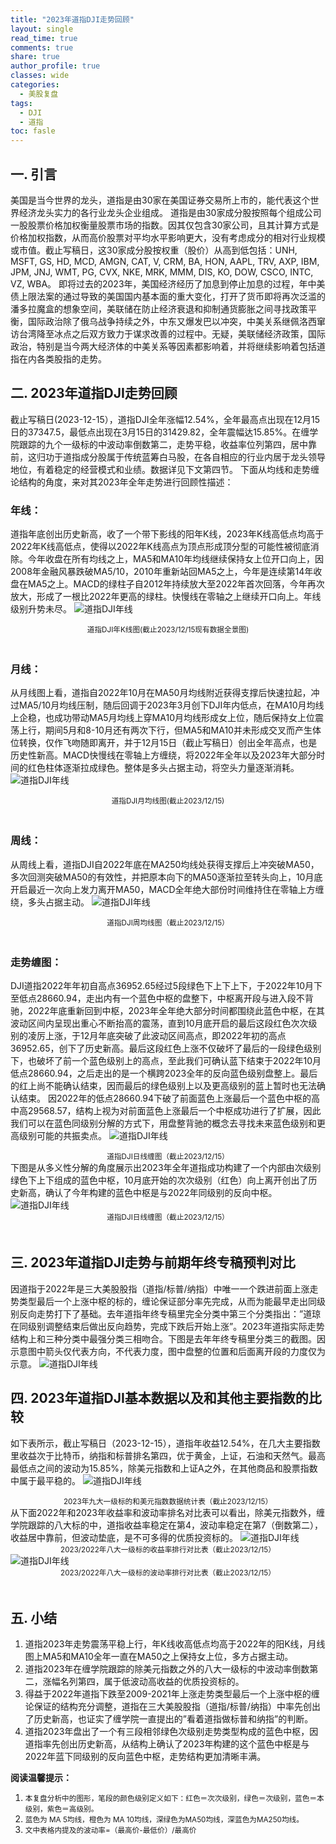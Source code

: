 ```yaml
---
title: "2023年道指DJI走势回顾"
layout: single
read_time: true
comments: true
share: true
author_profile: true
classes: wide
categories:
  - 美股复盘
tags:
  - DJI
  - 道指
toc: fasle
---
```

## 一. 引言 
美国是当今世界的龙头，道指是由30家在美国证券交易所上市的，能代表这个世界经济龙头实力的各行业龙头企业组成。 
道指是由30家成分股按照每个组成公司一股股票价格加权衡量股票市场的指数。因其仅包含30家公司，且其计算方式是价格加权指数，从而高价股票对平均水平影响更大，没有考虑成分的相对行业规模或市值。截止写稿日，这30家成分股按权重（股价）从高到低包括：UNH, MSFT, GS, HD, MCD, AMGN, CAT, V, CRM, BA, HON, AAPL, TRV, AXP, IBM, JPM, JNJ, WMT, PG, CVX, NKE, MRK, MMM, DIS, KO, DOW, CSCO, INTC, VZ, WBA。 
即将过去的2023年，美国经济经历了加息到停止加息的过程，年中美债上限法案的通过导致的美国国内基本面的重大变化，打开了货币即将再次泛滥的潘多拉魔盒的想象空间，美联储在防止经济衰退和抑制通货膨胀之间寻找政策平衡，国际政治除了俄乌战争持续之外，中东又爆发巴以冲突，中美关系继佩洛西窜访台湾降至冰点之后双方致力于谋求改善的过程中。无疑，美联储经济政策，国际政治，特别是当今两大经济体的中美关系等因素都影响着，并将继续影响着包括道指在内各类股指的走势。 
## 二. 2023年道指DJI走势回顾 
截止写稿日(2023-12-15），道指DJI全年涨幅12.54%，全年最高点出现在12月15日的37347.5，最低点出现在3月15日的31429.82，全年震幅达15.85%。在缠学院跟踪的九个一级标的中波动率倒数第二，走势平稳，收益率位列第四，居中靠前，这归功于道指成分股属于传统蓝筹白马股，在各自相应的行业内居于龙头领导地位，有着稳定的经营模式和业绩。数据详见下文第四节。 
下面从均线和走势缠论结构的角度，来对其2023年全年走势进行回顾性描述： 
### 年线： 
道指年底创出历史新高，收了一个带下影线的阳年K线，2023年K线高低点均高于2022年K线高低点，使得以2022年K线高点为顶点形成顶分型的可能性被彻底消除。今年收盘在所有均线之上，MA5和MA10年均线继续保持女上位开口向上，因2008年金融风暴跌破MA5/10，2010年重新站回MA5之上，今年是连续第14年收盘在MA5之上。MACD的绿柱子自2012年持续放大至2022年首次回落，今年再次放大，形成了一根比2022年更高的绿柱。快慢线在零轴之上继续开口向上。年线级别升势未尽。 
 ![道指DJI年线](/assets/images/2023-12-15-DJI-year.png)
<small><center>道指DJI年K线图(截止2023/12/15现有数据全景图)</center></small>　 
### 月线： 
从月线图上看，道指自2022年10月在MA50月均线附近获得支撑后快速拉起，冲过MA5/10月均线压制，随后回调于2023年3月创下DJI年内低点，在MA10月均线上企稳，也成功带动MA5月均线上穿MA10月均线形成女上位，随后保持女上位震荡上行，期间5月和8-10月还有两次下行，但MA5和MA10并未形成交叉而产生体位转换，仅作飞吻随即离开，并于12月15日（截止写稿日）创出全年高点，也是历史性新高。MACD快慢线在零轴上方缠绕，将2022年全年以及2023年大部分时间的红色柱体逐渐拉成绿色。整体是多头占据主动，将空头力量逐渐消耗。 
 ![道指DJI年线](/assets/images/2023-12-15-DJI-month.png)
 <small><center>道指DJI月均线图(截止2023/12/15)</center></small>　　 
### 周线： 
从周线上看，道指DJI自2022年底在MA250均线处获得支撑后上冲突破MA50，多次回测突破MA50的有效性，并把原本向下的MA50逐渐拉至转头向上，10月底开启最近一次向上发力离开MA50，MACD全年绝大部份时间维持住在零轴上方缠绕，多头占据主动。 
 ![道指DJI年线](/assets/images/2023-12-15-DJI-week.png)
 <small><center>道指DJI周均线图（截止2023/12/15）</center></small>　 
### 走势缠图： 
DJI道指2022年年初自高点36952.65经过5段绿色下上下上下，于2022年10月下至低点28660.94，走出内有一个蓝色中枢的盘整下，中枢离开段与进入段不背驰，2022年底重新回到中枢，2023年全年绝大部分时间都围绕此蓝色中枢，在其波动区间内呈现出重心不断抬高的震荡，直到10月底开启的最后这段红色次次级别的凌厉上涨，于12月年底突破了此波动区间高点，即2022年初的高点36952.65，创下了历史新高。最后这段红色上涨不仅破坏了最后的一段绿色级别下，也破坏了前一个蓝色级别上的高点，至此我们可确认蓝下结束于2022年10月低点28660.94，之后走出的是一个横跨2023全年的反向蓝色级别盘整上。最后的红上尚不能确认结束，因而最后的绿色级别上以及更高级别的蓝上暂时也无法确认结束。 
因2022年的低点28660.94下破了前面蓝色上涨最后一个蓝色中枢的高中高29568.57，结构上视为对前面蓝色上涨最后一个中枢成功进行了扩展，因此我们可以在蓝色同级别分解的方式下，用盘整背驰的概念去寻找未来蓝色级别和更高级别可能的共振卖点。 
 ![道指DJI年线](/assets/images/2023-12-15-DJI-day-1.png)
 <small><center>道指DJI日线缠图（截止2023/12/15）</center></small>
下图是从多义性分解的角度展示出2023年全年道指成功构建了一个内部由次级别绿色下上下组成的蓝色中枢，10月底开始的次次级别（红色）向上离开创出了历史新高，确认了今年构建的蓝色中枢是与2022年同级别的反向中枢。 
 ![道指DJI年线](/assets/images/2023-12-15-DJI-day-2.png)
<small><center>道指DJI日线缠图（截止2023/12/15）</center></small>　 
## 三. 2023年道指DJI走势与前期年终专稿预判对比 
因道指于2022年是三大美股股指（道指/标普/纳指）中唯一一个跌进前面上涨走势类型最后一个上涨中枢的标的，缠论保证部分率先完成，从而为能最早走出同级别反向走势打下了基础。去年道指年终专稿里完全分类中第三个分类指出：”道琼在同级别调整结束后做出反向趋势，完成下跌后开始上涨”。2023年道指实际走势结构上和三种分类中最强分类三相吻合。下图是去年年终专稿里分类三的截图。因示意图中箭头仅代表方向，不代表力度，图中盘整的位置和后面离开段的力度仅为示意。 
 ![道指DJI年线](/assets/images/2023-12-15-DJI-last-year.png)
## 四. 2023年道指DJI基本数据以及和其他主要指数的比较 
如下表所示，截止写稿日（2023-12-15），道指年收益12.54%，在几大主要指数里收益次于比特币，纳指和标普排名第四，优于黄金，上证，石油和天然气。最高最低点之间的波动为15.85%，除美元指数和上证A之外，在其他商品和股票指数中属于最平稳的。 
![道指DJI年线](/assets/images/2023-12-15-DJI-vol-compare.png)
<small><center>2023年九大一级标的和美元指数数据统计表（截止2023/12/15）</center></small>
从下面2022年和2023年收益率和波动率排名对比表可以看出，除美元指数外，缠学院跟踪的八大标的中，道指收益率稳定在第4，波动率稳定在第7（倒数第二），收益居中靠前，但波动垫底，是不可多得的优质投资标的。 
![道指DJI年线](/assets/images/2023-12-15-DJI-profit-compare.png)
<small><center>2023/2022年八大一级标的收益率排行对比表（截止2023/12/15）</center></small>
![道指DJI年线](/assets/images/2023-12-15-DJI-vol-compare.png)
<small><center>2023/2022年八大一级标的波动率排行对比表（截止2023/12/15）</center></small>　 
## 五. 小结 
1. 道指2023年走势震荡平稳上行，年K线收高低点均高于2022年的阳K线，月线图上MA5和MA10全年一直在MA50之上保持女上位，多方占据主动。 
2. 道指2023年在缠学院跟踪的除美元指数之外的八大一级标的中波动率倒数第二，涨幅名列第四，属于低波动高收益的优质投资标的。 
3. 得益于2022年道指下跌至2009-2021年上涨走势类型最后一个上涨中枢的缠论保证的结构充分调整，道指在三大美股股指（道指/标普/纳指）中率先创出了历史新高，也证实了缠学院一直提出的”看着道指做标普和纳指”的判断。 
4. 道指2023年盘出了一个有三段相邻绿色次级别走势类型构成的蓝色中枢，因道指率先创出历史新高，从结构上确认了2023年构建的这个蓝色中枢是与2022年蓝下同级别的反向蓝色中枢，走势结构更加清晰丰满。 

**阅读温馨提示：** 
1. <small>本复盘分析中的图形，笔段的颜色级别定义如下：红色＝次次级别，绿色＝次级别，蓝色＝本级别，紫色＝高级别。</small> 
2. <small>蓝色为 MA 5均线，橙色为 MA 10均线，深绿色为MA50均线，深蓝色为MA250均线。</small> 
3. <small>文中表格内提及的波动率=（最高价-最低价）/最高价 </small>
